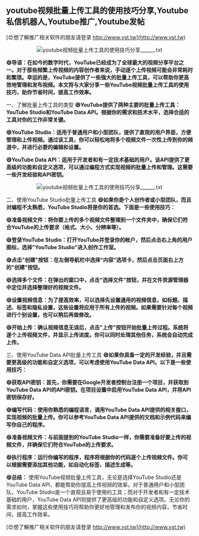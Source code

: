 ## **youtube视频批量上传工具的使用技巧分享,Youtube私信机器人,Youtube推广,Youtube发帖**

[😍想了解推广相关软件的朋友请登录 http://www.vst.tw](http://www.vst.tw)

 <center><img src="https://vst.tw/MP4/tuiguang/png/1.png" alt="youtube视频批量上传工具的使用技巧分享______.txt"></center>

**😄导语：在如今的数字时代，YouTube已经成为了全球最大的视频分享平台之一。对于那些频繁上传视频的内容创作者来说，手动逐个上传视频可能会非常耗时和繁琐。幸运的是，YouTube提供了一些强大的批量上传工具，可以帮助你更高效地管理和发布视频。本文将与大家分享一些YouTube视频批量上传工具的使用技巧，助你节省时间，提高工作效率。**

一、了解批量上传工具的类型
**😄YouTube提供了两种主要的批量上传工具：YouTube Studio和YouTube Data API。根据你的需求和技术水平，选择合适的工具对你的工作非常关键。**

**😄YouTube Studio：适用于普通用户和小型团队，提供了直观的用户界面，方便管理和上传视频。通过该工具，你可以轻松地将多个视频文件一次性上传到你的频道中，并进行必要的编辑和设置。**

**😄YouTube Data API：适用于开发者和有一定技术基础的用户。该API提供了更高级的功能和自定义选项，可以通过编程方式实现视频的批量上传和管理。这需要一些开发经验和API密钥。**

 <center><img src="https://vst.tw/MP4/tuiguang/png/0.png" alt="youtube视频批量上传工具的使用技巧分享______.txt"></center>

二、使用YouTube Studio批量上传工具
**😄如果你是个人创作者或小型团队，而且对编程不太熟悉，YouTube Studio将是你的首选。下面是一些使用技巧：**

**😄准备视频文件：将你要上传的多个视频文件整理到一个文件夹中，确保它们符合YouTube的上传要求（格式、大小、分辨率等）。**

**😄登录YouTube Studio：打开YouTube并登录你的帐户，然后点击右上角的用户图标，选择"YouTube Studio"进入创作工作室。**

**😄点击"创建"按钮：在左侧导航栏中选择“内容”选项卡，然后点击页面右上方的"创建"按钮。**

**😄选择多个文件：在弹出的窗口中，点击"选择文件"按钮，并在文件资源管理器中定位并选择整理好的视频文件。**

**😄设置视频信息：为了提高效率，可以选择先设置通用的视频信息，如标题、描述、标签和隐私设置，这些设置将应用于所有上传的视频。如果需要针对每个视频进行个别设置，也可以稍后再做修改。**

**😄开始上传：确认视频信息无误后，点击"上传"按钮开始批量上传过程。系统将逐个上传视频文件，并显示上传进度。你可以同时处理其他任务，系统会自动完成上传。**

三、使用YouTube Data API批量上传工具
**😄如果你具备一定的开发经验，并且需要更高级的功能和自定义选项，可以考虑使用YouTube Data API。以下是一些使用技巧：**

**😄获取API密钥：首先，你需要在Google开发者控制台注册一个项目，并获取到YouTube Data API的API密钥。在项目设置中启用YouTube Data API，并将API密钥保存好。**

**😄编写代码：使用你熟悉的编程语言，调用YouTube Data API提供的相关接口，实现视频的批量上传。你可以参考YouTube Data API提供的文档和示例代码来编写你自己的程序。**

**😄准备视频文件：与前面提到的YouTube Studio一样，你需要准备好要上传的视频文件，并确保它们符合YouTube的上传要求。**

**😄执行程序：运行你编写的程序，程序将根据你的代码逐个上传视频文件。你可以根据需要添加其他功能，如自动化标签、描述生成等。**

**😄总结：**
使用YouTube视频批量上传工具，无论是选择YouTube Studio还是YouTube Data API，都能帮助你提高上传视频的效率。对于普通用户和小型团队，YouTube Studio是一个直观且易于使用的工具；而对于开发者和有一定技术基础的用户，YouTube Data API则提供了更高级的功能和自定义选项。无论你的需求如何，掌握这些使用技巧将帮助你更好地管理和发布你的视频内容，节省时间，提高工作效率。

[😍想了解推广相关软件的朋友请登录 http://www.vst.tw](http://www.vst.tw)



